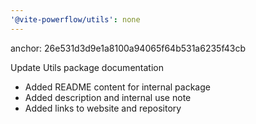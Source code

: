 ```yaml
---
'@vite-powerflow/utils': none
---
```


anchor: 26e531d3d9e1a8100a94065f64b531a6235f43cb

Update Utils package documentation

- Added README content for internal package
- Added description and internal use note
- Added links to website and repository
